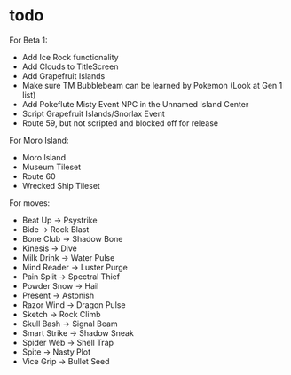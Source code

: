 # todo

For Beta 1:

- Add Ice Rock functionality
- Add Clouds to TitleScreen
- Add Grapefruit Islands
- Make sure TM Bubblebeam can be learned by Pokemon (Look at Gen 1 list)
- Add Pokeflute Misty Event NPC in the Unnamed Island Center
- Script Grapefruit Islands/Snorlax Event
- Route 59, but not scripted and blocked off for release


For Moro Island:

- Moro Island
- Museum Tileset
- Route 60
- Wrecked Ship Tileset


For moves:

- Beat Up -> Psystrike
- Bide -> Rock Blast
- Bone Club -> Shadow Bone
- Kinesis -> Dive
- Milk Drink -> Water Pulse
- Mind Reader -> Luster Purge
- Pain Split -> Spectral Thief
- Powder Snow -> Hail
- Present -> Astonish
- Razor Wind -> Dragon Pulse
- Sketch -> Rock Climb
- Skull Bash -> Signal Beam
- Smart Strike -> Shadow Sneak
- Spider Web -> Shell Trap
- Spite -> Nasty Plot
- Vice Grip -> Bullet Seed
